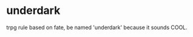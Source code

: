 # underdark
trpg rule based on fate, be named 'underdark' because it sounds COOL.

[](https://github.com/jihandong/underdark/raw/main/pic/UnderDarkCover.png)
